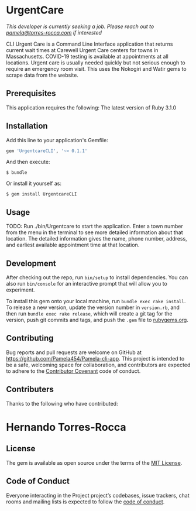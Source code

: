 # UrgentCare

*This developer is currently seeking a job. Please reach out to pamela@torres-rocca.com if interested*

CLI Urgent Care is a Command Line Interface application that returns current wait times at Carewell Urgent Care centers for towns in Massachusetts. COVID-19 testing is available at appointments at all locations. Urgent care is usually needed quickly but not serious enough to require an emergency room visit. This uses the Nokogiri and Watir gems to scrape data from the website. 

## Prerequisites

This application requires the following:
 The latest version of Ruby 3.1.0


## Installation

Add this line to your application's Gemfile:

```ruby
gem 'UrgentcareCLI', '~> 0.1.1'
```

And then execute:

    $ bundle

Or install it yourself as:

    $ gem install UrgentcareCLI

## Usage

TODO: Run ./bin/Urgentcare to start the application. Enter a town number from the menu in the terminal to see more detailed information about that location. The detailed information gives the name, phone number, address, and earliest available appointment time at that location. 

## Development

After checking out the repo, run `bin/setup` to install dependencies. You can also run `bin/console` for an interactive prompt that will allow you to experiment.

To install this gem onto your local machine, run `bundle exec rake install`. To release a new version, update the version number in `version.rb`, and then run `bundle exec rake release`, which will create a git tag for the version, push git commits and tags, and push the `.gem` file to [rubygems.org](https://rubygems.org).

## Contributing

Bug reports and pull requests are welcome on GitHub at https://github.com/Pamela454/Pamela-cli-app. This project is intended to be a safe, welcoming space for collaboration, and contributors are expected to adhere to the [Contributor Covenant](http://contributor-covenant.org) code of conduct.

## Contributers 
Thanks to the following who have contributed:
  # Hernando Torres-Rocca

## License

The gem is available as open source under the terms of the [MIT License](https://opensource.org/licenses/MIT).

## Code of Conduct

Everyone interacting in the Project project’s codebases, issue trackers, chat rooms and mailing lists is expected to follow the [code of conduct](https://github.com/[USERNAME]/project/blob/master/CODE_OF_CONDUCT.md).

